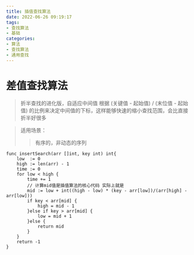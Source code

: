 ```yaml
---
title: 插值查找算法
date: 2022-06-26 09:19:17
tags:
- 查找算法
- 基础
categories:
- 算法
- 查找算法
- 通用查找
---
```

# 差值查找算法

> 折半查找的进化版，自适应中间值 根据 (关键值 - 起始值) / (末位值 - 起始值) 的比例来决定中间值的下标，这样能够快速的缩小查找范围，会比直接折半好很多
> 

> 适用场景：
> 
> 
> > 有序的，非动态的序列
> > 

```golang
func insertSearch(arr []int, key int) int{
	low  := 0
	high := len(arr) - 1
	time := 0
	for low < high {
		time += 1
		// 计算mid值是插值算法的核心代码 实际上就是
		mid := low + int((high - low) * (key - arr[low])/(arr[high] - arr[low]))
		if key < arr[mid] {
			high = mid - 1
		}else if key > arr[mid] {
			low = mid + 1
		}else {
			return mid
		}
	}
	return -1
}

```